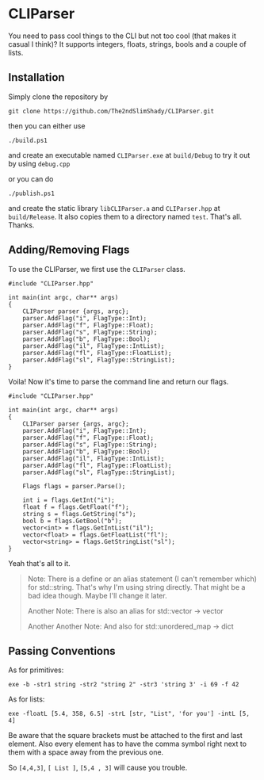 # CLIParser

You need to pass cool things to the CLI but not too cool (that makes it casual I think)? It supports integers, floats, strings, bools and a couple of lists.

## Installation

Simply clone the repository by

`git clone https://github.com/The2ndSlimShady/CLIParser.git`

then you can either use

`./build.ps1`

and create an executable named `CLIParser.exe` at `build/Debug` to try it out by using `debug.cpp`

or you can do

`./publish.ps1`

and create the static library `libCLIParser.a` and `CLIParser.hpp` at `build/Release`. It also copies them to a directory named `test`. That's all. Thanks.

## Adding/Removing Flags

To use the CLIParser, we first use the `CLIParser` class.

```
#include "CLIParser.hpp"

int main(int argc, char** args)
{
	CLIParser parser {args, argc};
	parser.AddFlag("i", FlagType::Int);
	parser.AddFlag("f", FlagType::Float);
	parser.AddFlag("s", FlagType::String);
	parser.AddFlag("b", FlagType::Bool);
	parser.AddFlag("il", FlagType::IntList);
	parser.AddFlag("fl", FlagType::FloatList);
	parser.AddFlag("sl", FlagType::StringList);
}
```

Voila! Now it's time to parse the command line and return our flags.

```
#include "CLIParser.hpp"

int main(int argc, char** args)
{
	CLIParser parser {args, argc};
	parser.AddFlag("i", FlagType::Int);
	parser.AddFlag("f", FlagType::Float);
	parser.AddFlag("s", FlagType::String);
	parser.AddFlag("b", FlagType::Bool);
	parser.AddFlag("il", FlagType::IntList);
	parser.AddFlag("fl", FlagType::FloatList);
	parser.AddFlag("sl", FlagType::StringList);

	Flags flags = parser.Parse();
	
	int i = flags.GetInt("i");
	float f = flags.GetFloat("f");
	string s = flags.GetString("s");
	bool b = flags.GetBool("b");
	vector<int> = flags.GetIntList("il");
	vector<float> = flags.GetFloatList("fl");
	vector<string> = flags.GetStringList("sl");
}
```
Yeah that's all to it.

> Note: There is a define or an alias statement (I can't remember which) for std::string. That's why I'm using string directly. That might be a bad idea though. Maybe I'll change it later.
> 
> Another Note: There is also an alias for std::vector -> vector
>
>Another Another Note: And also for std::unordered_map -> dict

## Passing Conventions

As for primitives:

`exe -b -str1 string -str2 "string 2" -str3 'string 3' -i 69 -f 42`

As for lists:

`exe -floatL [5.4, 358, 6.5] -strL [str, "List", 'for you'] -intL [5, 4]`

Be aware that the square brackets must be attached to the first and last element. Also every element has to have the comma symbol right next to them with a space away from the previous one. 

So `[4,4,3]`, `[ List ]`, `[5,4 , 3]` will cause you trouble.
 
